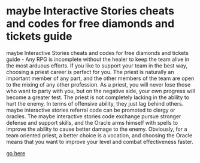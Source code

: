 # maybe Interactive Stories cheats and codes for free diamonds and tickets guide

maybe Interactive Stories cheats and codes for free diamonds and tickets guide - Any RPG is incomplete without the healer to keep the team alive in the most arduous efforts. If you like to support your team in the best way, choosing a priest career is perfect for you. The priest is naturally an important member of any part, and the other members of the team are open to the mixing of any other profession. As a priest, you will never lose those who want to party with you, but on the negative side, your own progress will become a greater test. The priest is not completely lacking in the ability to hurt the enemy. In terms of offensive ability, they just lag behind others. maybe interactive stories referral code can be promoted to clergy or oracles. The maybe interactive stories code exchange pursue stronger defense and support skills, and the Oracle arms himself with spells to improve the ability to cause better damage to the enemy. Obviously, for a team oriented priest, a better choice is a vocation, and choosing the Oracle means that you want to improve your level and combat effectiveness faster.

<a href="https://windmod.icu/maybe-interactive-stories/">go here</a>

